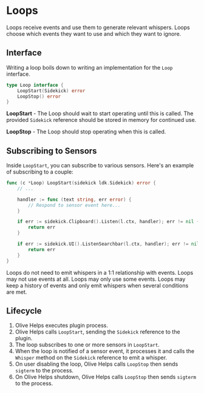 # Loops

Loops receive events and use them to generate relevant whispers. Loops choose which events they want to use and which they want to ignore.

## Interface

Writing a loop boils down to writing an implementation for the `Loop` interface.

```go
type Loop interface {
	LoopStart(Sidekick) error
	LoopStop() error
}
```

**LoopStart** - The Loop should wait to start operating until this is called. The provided `Sidekick` reference should be stored in memory for continued use.

**LoopStop** - The Loop should stop operating when this is called.

## Subscribing to Sensors

Inside `LoopStart`, you can subscribe to various sensors. Here's an example of subscribing to a couple:

```go
func (c *Loop) LoopStart(sidekick ldk.Sidekick) error {
	// ...

	handler := func (text string, err error) {
		// Respond to sensor event here...
	}

	if err := sidekick.Clipboard().Listen(l.ctx, handler); err != nil {
		return err
	}

	if err := sidekick.UI().ListenSearchbar(l.ctx, handler); err != nil {
		return err
	}
}
```

Loops do not need to emit whispers in a 1:1 relationship with events. Loops may not use events at all. Loops may only use some events. Loops may keep a history of events and only emit whispers when several conditions are met.

## Lifecycle

1. Olive Helps executes plugin process.
1. Olive Helps calls `LoopStart`, sending the `Sidekick` reference to the plugin.
1. The loop subscribes to one or more sensors in `LoopStart`.
1. When the loop is notified of a sensor event, it processes it and calls the `Whisper` method on the `Sidekick` reference to emit a whisper.
1. On user disabling the loop, Olive Helps calls `LoopStop` then sends `sigterm` to the process.
1. On Olive Helps shutdown, Olive Helps calls `LoopStop` then sends `sigterm` to the process.